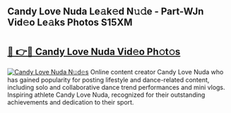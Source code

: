 ## Candy Love Nuda Le𝚊k𝚎d N𝚞𝚍e - Part-WJn Vid𝚎o Le𝚊ks Photos S15XM

# <h2><a href="http://fbev4cm.evod.top/?m=Candy+Love+Nuda">🔗 👉🔴 Candy Love Nuda Vid𝚎o Ph𝚘t𝚘s</a></h2>

[![Candy Love Nuda N𝚞d𝚎s](https://i.imgur.com/8V9OHl7.gif)](http://fbev4cm.evod.top/?m=Candy+Love+Nuda)
Online content creator Candy Love Nuda who has gained popularity for posting lifestyle and dance-related content, including solo and collaborative dance trend performances and mini vlogs. Inspiring athlete Candy Love Nuda, recognized for their outstanding achievements and dedication to their sport. 
